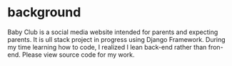 # background

Baby Club is a social media website intended for parents and expecting parents. 
It is ull stack project in progress using Django Framework. 
During my time learning how to code, I realized I lean back-end rather than fron-end. Please view source code for my work. 


